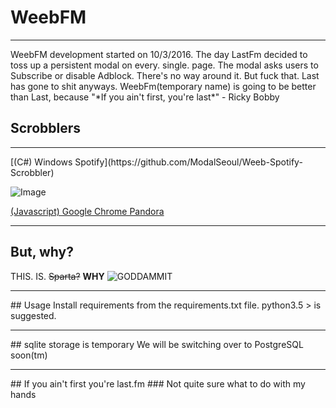 # WeebFM
<hr>
WeebFM development started on 10/3/2016. The day LastFm decided to toss up a persistent modal on every. single. page. The modal asks users to Subscribe or disable Adblock. There's no way around it. But fuck that. Last has gone to shit anyways. WeebFm(temporary name) is going to be better than Last, because "*If you ain't first, you're last*" - Ricky Bobby

## Scrobblers
<hr>
[(C#) Windows Spotify](https://github.com/ModalSeoul/Weeb-Spotify-Scrobbler)

![Image](https://camo.githubusercontent.com/529294ab33f1d9ab6216ac94197c6a619e7e5a46/687474703a2f2f692e696d6775722e636f6d2f4a676f7a556e412e706e67)

[(Javascript) Google Chrome Pandora](https://github.com/ModalSeoul/Weeb-Chrome-Scrobbler)
<hr>

## But, why?
THIS. IS. ~~Sparta?~~ **WHY**
![GODDAMMIT](http://i.imgur.com/bt6imvL.png)
<hr>
## Usage
Install requirements from the requirements.txt file. python3.5 > is suggested.
<hr>
## sqlite storage is temporary
We will be switching over to PostgreSQL soon(tm)
<hr>
## If you ain't first you're last.fm
### Not quite sure what to do with my hands
